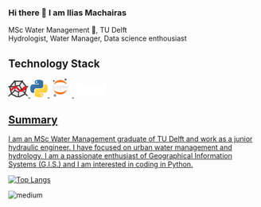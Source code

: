 ### Hi there 👋 I am Ilias Machairas
MSc Water Management 🌊, TU Delft <br/>
Hydrologist, Water Manager, Data science enthousiast

## Technology Stack

<a href="https://www.spyder-ide.org/" target="_blank"> <img alt ='Spyder'  src='Images\spyder_crop.png' width=40>
<a href="https://www.python.org/ " target="_blank"> <img alt ='Python'  src='Images\Python.png' width=35>
<a href="https://jupyter.org/ " target="_blank"> <img alt ='Jupyter Notebook'  src='Images\jupyter_notebook_V3_white.png' width=45>
<a href="https://www.latex-project.org/" target="_blank"> <img alt ='LaTeX'  src='Images\Latex_white.png' width=65>
 
## Summary
 
I am an MSc Water Management graduate of TU Delft and work as a junior hydraulic engineer. I have focused on urban water management and hydrology. I am a passionate enthusiast of Geographical Information Systems (G.I.S.) and I am interested in coding in Python. 

<!--
[![Anurag's GitHub stats](https://github-readme-stats.vercel.app/api?username=iliasmachairas&show_icons=true&theme=dark)](https://github.com/anuraghazra/github-readme-stats)
-->

<!--
**iliasmachairas/iliasmachairas** is a ✨ _special_ ✨ repository because its `README.md` (this file) appears on your GitHub profile.

Here are some ideas to get you started:

- 🔭 I’m currently working on ...
- 🌱 I’m currently learning ...
- 👯 I’m looking to collaborate on ...
- 🤔 I’m looking for help with ...
- 💬 Ask me about ...
- 📫 How to reach me: ...
- 😄 Pronouns: ...
- ⚡ Fun fact: ...
-->

[![Top Langs](https://github-readme-stats.vercel.app/api/top-langs/?username=iliasmachairas&layout=compact)](https://github.com/anuraghazra/github-readme-stats)

<a href="https://www.linkedin.com/in/iliasmachairas/">
  <img align="left" alt="medium" src="https://img.shields.io/badge/LinkedIn-0077B5?style=for-the-badge&logo=linkedin&logoColor=white" />
